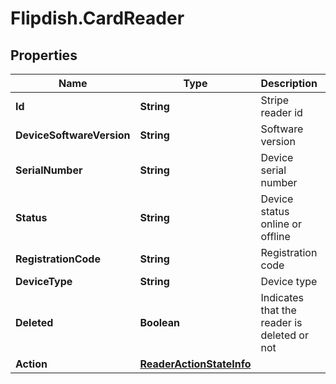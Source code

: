 # Flipdish.CardReader

## Properties

Name | Type | Description | Notes
------------ | ------------- | ------------- | -------------
**Id** | **String** | Stripe reader id | [optional] 
**DeviceSoftwareVersion** | **String** | Software version | [optional] 
**SerialNumber** | **String** | Device serial number | [optional] 
**Status** | **String** | Device status online or offline | [optional] 
**RegistrationCode** | **String** | Registration code | [optional] 
**DeviceType** | **String** | Device type | [optional] 
**Deleted** | **Boolean** | Indicates that the reader is deleted or not | [optional] 
**Action** | [**ReaderActionStateInfo**](ReaderActionStateInfo.md) |  | [optional] 


